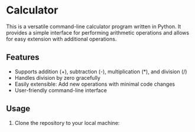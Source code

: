 # Calculator

This is a versatile command-line calculator program written in Python. It provides a simple interface for performing arithmetic operations and allows for easy extension with additional operations.

## Features

- Supports addition (+), subtraction (-), multiplication (*), and division (/)
- Handles division by zero gracefully
- Easily extensible: Add new operations with minimal code changes
- User-friendly command-line interface

## Usage

1. Clone the repository to your local machine:
